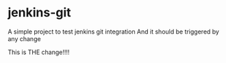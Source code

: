 # jenkins-git

A simple project to test jenkins git integration
And it should be triggered by any change

This is THE change!!!!
